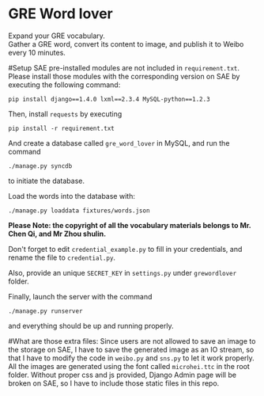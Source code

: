 GRE Word lover
================
Expand your GRE vocabulary.  
Gather a GRE word, convert its content to image, and publish it to Weibo every 10 minutes.

#Setup
SAE pre-installed modules are not included in `requirement.txt`. Please install those modules with the corresponding version on SAE by executing the following command:

```
pip install django==1.4.0 lxml==2.3.4 MySQL-python==1.2.3
```

Then, install `requests` by executing

```
pip install -r requirement.txt
```

And create a database called `gre_word_lover` in MySQL, and run the command
```
./manage.py syncdb
```
to initiate the database.

Load the words into the database with:
```
./manage.py loaddata fixtures/words.json
```

__Please Note: the copyright of all the vocabulary materials belongs to Mr. Chen Qi, and Mr Zhou shulin.__

Don't forget to edit `credential_example.py` to fill in your credentials, and rename the file to `credential.py`.

Also, provide an unique `SECRET_KEY` in `settings.py` under `grewordlover` folder.

Finally, launch the server with the command
```
./manage.py runserver
```
and everything should be up and running properly.

#What are those extra files:
Since users are not allowed to save an image to the storage on SAE, I have to save the generated image as an IO stream, so that I have to modify the code in `weibo.py` and `sns.py` to let it work properly.
All the images are generated using the font called `microhei.ttc` in the root folder.
Without proper css and js provided, Django Admin page will be broken on SAE, so I have to include those static files in this repo.
